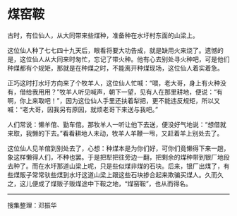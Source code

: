 # 煤窑鞍

古时，有位仙人，从大同带来些煤种，准备种在水圩村东面的山梁上。

这位仙人种了七七四十九天后，眼看将要大功告成，就是缺用火来烧了。遗憾的是，这位仙人从大同来时匆忙，忘记了带火种。他有心去别处寻火种吧，可是他们种煤都有个规矩，那就是在种煤之时，不能离开种煤现场，这位仙人着实着急。

正巧这时打水圩方向来了个牧羊人，这位仙人忙喊：“喂，老大哥，身上有火种没有，借给我用用？”牧羊人听见喊声，朝下一望，见有人在那里耕地，便说：“有啊，你上来取吧！”，因为这位仙人手里还扶着犁把，更不能违反规矩，所以又喊：“老大哥，因我另有原因，就烦老哥下来送与我吧。”

人们常说：懒羊倌、勤车倌。那牧羊人一听让他下去送，便没好气地说：“想借就来取，我懒的下去。”看看耕地人未动，牧羊人羊鞭一甩，又赶着羊上别处去了。

这位仙人见羊倌到别处去了，心想：种煤本是为你们好，可你们竟懒得下来一趟，象这样懒得人们，不种也罢。于是把犁把往旁边一翻，把剩余的煤种带到银厂地段去种了。而在水圩那道山梁上呢，只是些似煤非煤的石块。后来，银厂出煤了，有些煤販子常常驮些煤到水圩这道山梁上跟这些石块掺合起来欺骗买煤人。久而久之，这儿便成了煤贩子贩煤途中下鞍之地，“煤窑鞍”，也从而得名。

---

搜集整理：邓振华
